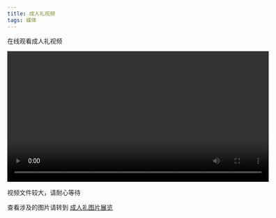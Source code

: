 ```yaml
---
title: 成人礼视频
tags: 媒体
---
```


在线观看成人礼视频

<!--more-->

<video id=example-video width=600 height=300 class="video-js vjs-default-skin" controls>
  <source
     src="https://cdn.jsdelivr.net/gh/Techy-Wu/videos/18/playlist.m3u8"
     type="application/x-mpegURL">
</video>
<script src="video.js"></script>
<script src="videojs-contrib-hls.min.js"></script>
<script>
var player = videojs('example-video');
player.play();
</script>

视频文件较大，请耐心等待

查看涉及的图片请转到 [成人礼图片展览](http://133can.techywu.top/2021/04/10/18pic.html)

